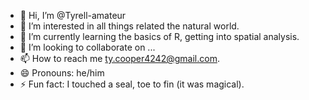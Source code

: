 - 👋 Hi, I’m @Tyrell-amateur
- 👀 I’m interested in all things related the natural world.
- 🌱 I’m currently learning the basics of R, getting into spatial analysis.
- 💞️ I’m looking to collaborate on ...
- 📫 How to reach me ty.cooper4242@gmail.com.
- 😄 Pronouns: he/him
- ⚡ Fun fact: I touched a seal, toe to fin (it was magical). 

<!---
Tyrell-amateur/Tyrell-amateur is a ✨ special ✨ repository because its `README.md` (this file) appears on your GitHub profile.
You can click the Preview link to take a look at your changes.
--->
